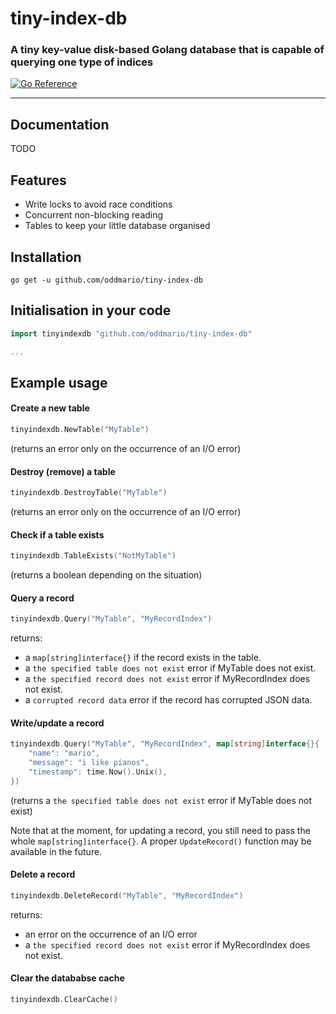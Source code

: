 # tiny-index-db

### A tiny key-value disk-based Golang database that is capable of querying one type of indices

[![Go Reference](https://pkg.go.dev/badge/github.com/oddmario/tiny-index-db.svg)](https://pkg.go.dev/github.com/oddmario/tiny-index-db)

-----

## Documentation
TODO

## Features
- Write locks to avoid race conditions
- Concurrent non-blocking reading
- Tables to keep your little database organised

## Installation
```
go get -u github.com/oddmario/tiny-index-db
```

## Initialisation in your code
```go
import tinyindexdb "github.com/oddmario/tiny-index-db"

...
```

## Example usage

#### Create a new table
```go
tinyindexdb.NewTable("MyTable")
```
(returns an error only on the occurrence of an I/O error)

#### Destroy (remove) a table
```go
tinyindexdb.DestroyTable("MyTable")
```
(returns an error only on the occurrence of an I/O error)

#### Check if a table exists
```go
tinyindexdb.TableExists("NotMyTable")
```
(returns a boolean depending on the situation)

#### Query a record
```go
tinyindexdb.Query("MyTable", "MyRecordIndex")
```
returns:
- a `map[string]interface{}` if the record exists in the table.
- a `the specified table does not exist` error if MyTable does not exist.
- a `the specified record does not exist` error if MyRecordIndex does not exist.
- a `corrupted record data` error if the record has corrupted JSON data.

#### Write/update a record
```go
tinyindexdb.Query("MyTable", "MyRecordIndex", map[string]interface{}{
    "name": "mario",
    "message": "i like pianos",
    "timestamp": time.Now().Unix(),
})
```
(returns a `the specified table does not exist` error if MyTable does not exist)

Note that at the moment, for updating a record, you still need to pass the whole `map[string]interface{}`. A proper `UpdateRecord()` function may be available in the future.

#### Delete a record
```go
tinyindexdb.DeleteRecord("MyTable", "MyRecordIndex")
```
returns:
- an error on the occurrence of an I/O error
- a `the specified record does not exist` error if MyRecordIndex does not exist.

#### Clear the datababse  cache
```go
tinyindexdb.ClearCache()
```